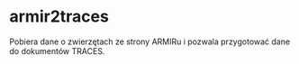 # armir2traces
Pobiera dane o zwierzętach ze strony ARMIRu i pozwala przygotować dane do dokumentów TRACES.

